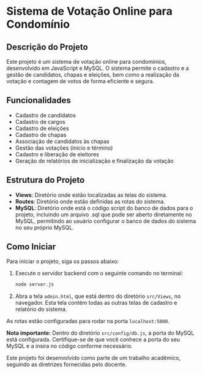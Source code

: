 # Sistema de Votação Online para Condomínio

## Descrição do Projeto
Este projeto é um sistema de votação online para condomínios, desenvolvido em JavaScript e MySQL. O sistema permite o cadastro e a gestão de candidatos, chapas e eleições, bem como a realização da votação e contagem de votos de forma eficiente e segura.

## Funcionalidades
- Cadastro de candidatos
- Cadastro de cargos
- Cadastro de eleições
- Cadastro de chapas
- Associação de candidatos às chapas
- Gestão das votações (início e término)
- Cadastro e liberação de eleitores
- Geração de relatórios de inicialização e finalização da votação

## Estrutura do Projeto
- **Views**: Diretório onde estão localizadas as telas do sistema.
- **Routes**: Diretório onde estão definidas as rotas do sistema.
- **MySQL**: Diretório onde está o código script do banco de dados para o projeto, incluindo um arquivo .sql que pode ser aberto diretamente no MySQL, permitindo ao usuário configurar o banco de dados do sistema no seu próprio MySQL.

## Como Iniciar
Para iniciar o projeto, siga os passos abaixo:

1. Execute o servidor backend com o seguinte comando no terminal:
    ```bash
    node server.js
    ```
2. Abra a tela `admin.html`, que está dentro do diretório `src/Views`, no navegador. Esta tela contém todas as outras telas de cadastro e relatório do sistema.

As rotas estão configuradas para rodar na porta `localhost:5000`.

**Nota importante:** Dentro do diretório `src/config/db.js`, a porta do MySQL está configurada. Certifique-se de que você conhece a porta do seu MySQL e a insira no código conforme necessário.

Este projeto foi desenvolvido como parte de um trabalho acadêmico, seguindo as diretrizes fornecidas pelo docente.

